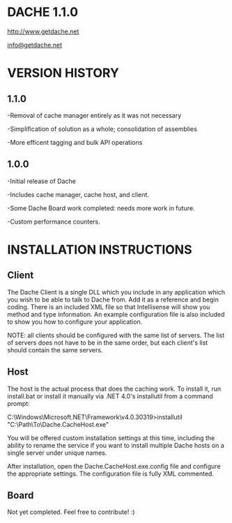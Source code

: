 DACHE 1.1.0
=======


http://www.getdache.net

info@getdache.net


VERSION HISTORY
============================================


1.1.0
------------------


-Removal of cache manager entirely as it was not necessary

-Simplification of solution as a whole; consolidation of assemblies

-More efficent tagging and bulk API operations


1.0.0
------------------


-Initial release of Dache

-Includes cache manager, cache host, and client.

-Some Dache Board work completed: needs more work in future.

-Custom performance counters.


INSTALLATION INSTRUCTIONS
============================================


Client
--------


The Dache Client is a single DLL which you include in any application which you wish to be able 
to talk to Dache from. Add it as a reference and begin coding. There is an included XML file so 
that Intellisense will show you method and type information. An example configuration file is 
also included to show you how to configure your application.

NOTE: all clients should be configured with the same list of servers. The list of servers does 
not have to be in the same order, but each client's list should contain the same servers.


Host
--------


The host is the actual process that does the caching work. To install it, run install.bat or
install it manually via .NET 4.0's installutil from a command prompt:


C:\Windows\Microsoft.NET\Framework\v4.0.30319>installutil "C:\Path\To\Dache.CacheHost.exe"


You will be offered custom installation settings at this time, including the ability to rename the 
service if you want to install multiple Dache hosts on a single server under unique names.


After installation, open the Dache.CacheHost.exe.config file and configure the appropriate 
settings. The configuration file is fully XML commented.


Board
--------


Not yet completed. Feel free to contribute! :)
